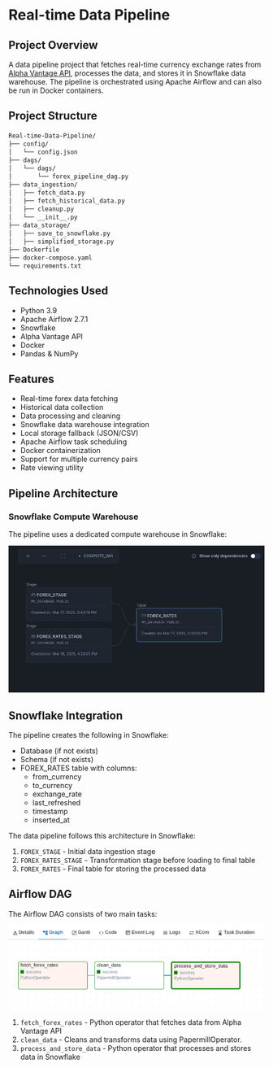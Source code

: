 # Real-time Data Pipeline

## Project Overview
A data pipeline project that fetches real-time currency exchange rates from [Alpha Vantage API](https://www.alphavantage.co), processes the data, and stores it in Snowflake data warehouse. The pipeline is orchestrated using Apache Airflow and can also be run in Docker containers.



## Project Structure
```
Real-time-Data-Pipeline/
├── config/                    
│   └── config.json           
├── dags/                     
│   └── dags/
│       └── forex_pipeline_dag.py
├── data_ingestion/           
│   ├── fetch_data.py         
│   ├── fetch_historical_data.py 
│   ├── cleanup.py            
│   └── __init__.py
├── data_storage/             
│   ├── save_to_snowflake.py 
│   ├── simplified_storage.py 
├── Dockerfile               
├── docker-compose.yaml      
└── requirements.txt          
```

## Technologies Used
- Python 3.9
- Apache Airflow 2.7.1
- Snowflake
- Alpha Vantage API
- Docker
- Pandas & NumPy

  
## Features
- Real-time forex data fetching
- Historical data collection
- Data processing and cleaning
- Snowflake data warehouse integration
- Local storage fallback (JSON/CSV)
- Apache Airflow task scheduling
- Docker containerization
- Support for multiple currency pairs
- Rate viewing utility

  
## Pipeline Architecture
### Snowflake Compute Warehouse
The pipeline uses a dedicated compute warehouse in Snowflake:

![Snowflake Compute Warehouse](config/icon/DWH.png)
## Snowflake Integration
The pipeline creates the following in Snowflake:
- Database (if not exists)
- Schema (if not exists)
- FOREX_RATES table with columns:
  - from_currency
  - to_currency
  - exchange_rate
  - last_refreshed
  - timestamp
  - inserted_at

The data pipeline follows this architecture in Snowflake:

1. `FOREX_STAGE` - Initial data ingestion stage
2. `FOREX_RATES_STAGE` - Transformation stage before loading to final table
3. `FOREX_RATES` - Final table for storing the processed data

## Airflow DAG
The Airflow DAG consists of two main tasks:

![Airflow DAG](config/icon/Dags.png)

1. `fetch_forex_rates` - Python operator that fetches data from Alpha Vantage API
2. `clean_data` - Cleans and transforms data using PapermillOperator.
3. `process_and_store_data` - Python operator that processes and stores data in Snowflake
